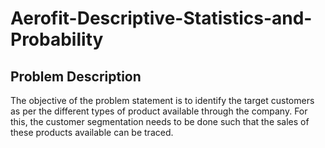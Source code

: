 # Aerofit-Descriptive-Statistics-and-Probability
## Problem Description
The objective of the problem statement is to identify the target customers as per the different types of product available through the company. For this, the customer segmentation needs to be done such that the sales of these products available can be traced.  
